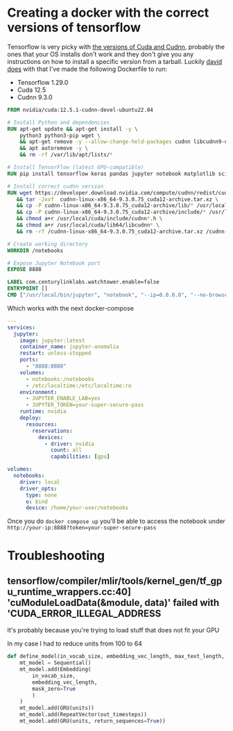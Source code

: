 # Creating a docker with the correct versions of tensorflow

Tensorflow is very picky with [the versions of Cuda and Cudnn](https://www.tensorflow.org/install/source#gpu), probably the ones that your OS installs don't work and they don't give you any instructions on how to install a specific version from a tarball. Luckily [david does](https://davidfm43.github.io/jekyll/update/2024/04/17/cudnn.html) with that I've made the following Dockerfile to run:

- Tensorflow 1.29.0
- Cuda 12.5
- Cudnn 9.3.0

```Dockerfile
FROM nvidia/cuda:12.5.1-cudnn-devel-ubuntu22.04

# Install Python and dependencies
RUN apt-get update && apt-get install -y \
    python3 python3-pip wget \
    && apt-get remove -y --allow-change-held-packages cudnn libcudnn9-dev-cuda-12 libcudnn9-cuda-12 \
    && apt autoremove -y \
    && rm -rf /var/lib/apt/lists/*

# Install TensorFlow (latest GPU-compatible)
RUN pip install tensorflow keras pandas jupyter notebook matplotlib scikit-learn

# Install correct cudnn version
RUN wget https://developer.download.nvidia.com/compute/cudnn/redist/cudnn/linux-x86_64/cudnn-linux-x86_64-9.3.0.75_cuda12-archive.tar.xz \
   && tar -Jxvf  cudnn-linux-x86_64-9.3.0.75_cuda12-archive.tar.xz \
   && cp -P cudnn-linux-x86_64-9.3.0.75_cuda12-archive/lib/* /usr/local/cuda/lib64/ \
   && cp -P cudnn-linux-x86_64-9.3.0.75_cuda12-archive/include/* /usr/local/cuda/include/ \
   && chmod a+r /usr/local/cuda/include/cudnn*.h \
   && chmod a+r /usr/local/cuda/lib64/libcudnn* \
   && rm -rf /cudnn-linux-x86_64-9.3.0.75_cuda12-archive.tar.xz /cudnn-linux-x86_64-9.3.0.75_cuda12-archive

# Create working directory
WORKDIR /notebooks

# Expose Jupyter Notebook port
EXPOSE 8888

LABEL com.centurylinklabs.watchtower.enable=false
ENTRYPOINT []
CMD ["/usr/local/bin/jupyter", "notebook", "--ip=0.0.0.0", "--no-browser", "--allow-root"]
```

Which works with the next docker-compose

```yaml
---
services:
  jupyter:
    image: jupyter:latest
    container_name: jupyter-anomalia
    restart: unless-stopped
    ports:
      - "8888:8888"
    volumes:
      - notebooks:/notebooks
      - /etc/localtime:/etc/localtime:ro
    environment:
      - JUPYTER_ENABLE_LAB=yes
      - JUPYTER_TOKEN=your-super-secure-pass
    runtime: nvidia
    deploy:
      resources:
        reservations:
          devices:
            - driver: nvidia
              count: all
              capabilities: [gpu]

volumes:
  notebooks:
    driver: local
    driver_opts:
      type: none
      o: bind
      device: /home/your-user/notebooks
```

Once you do `docker compose up` you'll be able to access the notebook under `http://your-ip:8888?token=your-super-secure-pass`

# Troubleshooting

## tensorflow/compiler/mlir/tools/kernel_gen/tf_gpu_runtime_wrappers.cc:40] 'cuModuleLoadData(&module, data)' failed with 'CUDA_ERROR_ILLEGAL_ADDRESS

It's probably because you're trying to load stuff that does not fit your GPU

In my case I had to reduce units from 100 to 64

```python
def define_model(in_vocab_size, embedding_vec_length, max_text_length, out_timesteps, out_vocab_size):
    mt_model = Sequential()
    mt_model.add(Embedding(
        in_vocab_size,
        embedding_vec_length,
        mask_zero=True
        )
    )
    mt_model.add(GRU(units))
    mt_model.add(RepeatVector(out_timesteps))
    mt_model.add(GRU(units, return_sequences=True))
```
